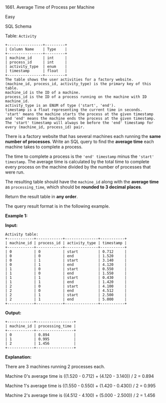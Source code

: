 1661\. Average Time of Process per Machine

Easy

SQL Schema

Table: `Activity`

    +----------------+---------+
    | Column Name    | Type    |
    +----------------+---------+
    | machine_id     | int     |
    | process_id     | int     |
    | activity_type  | enum    |
    | timestamp      | float   |
    +----------------+---------+
    The table shows the user activities for a factory website.
    (machine_id, process_id, activity_type) is the primary key of this table.
    machine_id is the ID of a machine.
    process_id is the ID of a process running on the machine with ID machine_id.
    activity_type is an ENUM of type ('start', 'end').
    timestamp is a float representing the current time in seconds.
    'start' means the machine starts the process at the given timestamp and 'end' means the machine ends the process at the given timestamp.
    The 'start' timestamp will always be before the 'end' timestamp for every (machine_id, process_id) pair.

There is a factory website that has several machines each running the **same number of processes**. Write an SQL query to find the **average time** each machine takes to complete a process.

The time to complete a process is the `'end' timestamp` minus the `'start' timestamp`. The average time is calculated by the total time to complete every process on the machine divided by the number of processes that were run.

The resulting table should have the `machine_id` along with the **average time** as `processing_time`, which should be **rounded to 3 decimal places**.

Return the result table in **any order**.

The query result format is in the following example.

**Example 1:**

**Input:**

    Activity table:
    +------------+------------+---------------+-----------+
    | machine_id | process_id | activity_type | timestamp |
    +------------+------------+---------------+-----------+
    | 0          | 0          | start         | 0.712     |
    | 0          | 0          | end           | 1.520     |
    | 0          | 1          | start         | 3.140     |
    | 0          | 1          | end           | 4.120     |
    | 1          | 0          | start         | 0.550     |
    | 1          | 0          | end           | 1.550     |
    | 1          | 1          | start         | 0.430     |
    | 1          | 1          | end           | 1.420     |
    | 2          | 0          | start         | 4.100     |
    | 2          | 0          | end           | 4.512     |
    | 2          | 1          | start         | 2.500     |
    | 2          | 1          | end           | 5.000     |
    +------------+------------+---------------+-----------+

**Output:**

    +------------+-----------------+
    | machine_id | processing_time |
    +------------+-----------------+
    | 0          | 0.894           |
    | 1          | 0.995           |
    | 2          | 1.456           |
    +------------+-----------------+

**Explanation:**

There are 3 machines running 2 processes each.

Machine 0's average time is ((1.520 - 0.712) + (4.120 - 3.140)) / 2 = 0.894

Machine 1's average time is ((1.550 - 0.550) + (1.420 - 0.430)) / 2 = 0.995

Machine 2's average time is ((4.512 - 4.100) + (5.000 - 2.500)) / 2 = 1.456